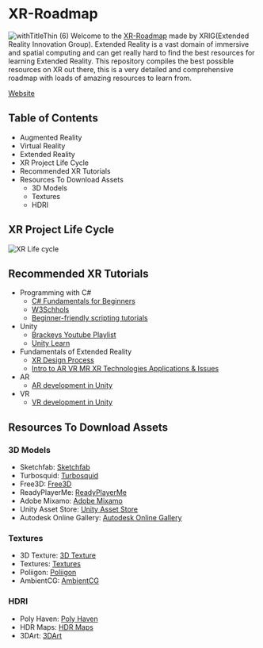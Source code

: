 # XR-Roadmap 
![withTitleThin (6)](https://github.com/xrigiitm/XR-Roadmap/assets/139524049/b6123790-e151-4d77-8665-fe2b5f36c58c)
Welcome to the [XR-Roadmap]() made by XRIG(Extended Reality Innovation Group). Extended Reality is a vast domain of immersive and spatial computing and can get really hard to find the best resources for learning Extended Reality. This repository compiles the best possible resources on XR out there, this is a very detailed and comprehensive roadmap with loads of amazing resources to learn from.

[Website](https://xrig94.editorx.io/xrig)
## Table of Contents

-  Augmented Reality
-  Virtual Reality
-  Extended Reality
-  XR Project Life Cycle
-  Recommended XR Tutorials
-  Resources To Download Assets
      - 3D Models
      - Textures
      - HDRI


## XR Project Life Cycle
![XR Life cycle](https://github.com/xrigiitm/XR-Roadmap/assets/139524049/bb0a4abb-8c67-4ebb-bd95-15599cf94538)

## Recommended XR Tutorials
-  Programming with C#
    -  [C# Fundamentals for Beginners](https://www.youtube.com/watch?v=0QUgvfuKvWU)
    -  [W3Schhols](https://www.w3schools.com/cs/index.php)
    -  [Beginner-friendly scripting tutorials](https://www.youtube.com/playlist?list=PLX2vGYjWbI0S9-X2Q021GUtolTqbUBB9B)
-  Unity
    -  [Brackeys Youtube Playlist](https://www.youtube.com/watch?v=IlKaB1etrik)
    -  [Unity Learn](https://learn.unity.com/)
-   Fundamentals of Extended Reality
    - [XR Design Process](https://www.youtube.com/watch?v=R2rm7otkYbQ)
    - [Intro to AR VR MR XR Technologies Applications & Issues](https://www.youtube.com/watch?v=AxZ2v-O3vds)
-    AR
      - [AR development in Unity](https://docs.unity3d.com/Manual/AROverview.html)
-    VR
      -  [VR development in Unity](https://docs.unity3d.com/Manual/VROverview.html)
 

## Resources To Download Assets
### 3D Models
-  Sketchfab: [Sketchfab](https://sketchfab.com/feed)
-  Turbosquid: [Turbosquid](https://www.turbosquid.com/)
-  Free3D: [Free3D](https://free3d.com/)
-  ReadyPlayerMe: [ReadyPlayerMe](https://readyplayer.me/)
-  Adobe Mixamo: [Adobe Mixamo](https://www.mixamo.com/)
-  Unity Asset Store: [Unity Asset Store](https://assetstore.unity.com/)
-  Autodesk Online Gallery: [Autodesk Online Gallery](https://gallery.autodesk.com/)

### Textures
-  3D Texture: [3D Texture]( https://3dtextures.me/)
-  Textures: [Textures](https://www.textures.com/)
-  Poliigon: [Poliigon](https://www.poliigon.com/)
-  AmbientCG: [AmbientCG](https://ambientcg.com/list)

### HDRI
-  Poly Haven: [Poly Haven](https://polyhaven.com/hdris)
-  HDR Maps: [HDR Maps](https://hdrmaps.com/freebies/)
-  3DArt: [3DArt](https://www.3dart.it/en/download/hdri/)
